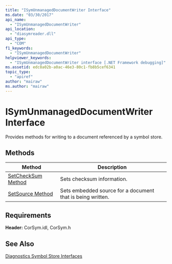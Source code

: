 ```yaml
---
title: "ISymUnmanagedDocumentWriter Interface"
ms.date: "03/30/2017"
api_name: 
  - "ISymUnmanagedDocumentWriter"
api_location: 
  - "diasymreader.dll"
api_type: 
  - "COM"
f1_keywords: 
  - "ISymUnmanagedDocumentWriter"
helpviewer_keywords: 
  - "ISymUnmanagedDocumentWriter interface [.NET Framework debugging]"
ms.assetid: edc8a02b-a0ac-46e3-80c1-fb8b5cef6341
topic_type: 
  - "apiref"
author: "mairaw"
ms.author: "mairaw"
---
```

# ISymUnmanagedDocumentWriter Interface
Provides methods for writing to a document referenced by a symbol store.  

## Methods  


|Method|Description|  
|------------|-----------------|  
|[SetCheckSum Method](../../../../docs/framework/unmanaged-api/diagnostics/isymunmanageddocumentwriter-setchecksum-method.md)|Sets checksum information.|  
|[SetSource Method](../../../../docs/framework/unmanaged-api/diagnostics/isymunmanageddocumentwriter-setsource-method.md)|Sets embedded source for a document that is being written.|  

## Requirements  
 **Header:** CorSym.idl, CorSym.h  

## See Also  
 [Diagnostics Symbol Store Interfaces](../../../../docs/framework/unmanaged-api/diagnostics/diagnostics-symbol-store-interfaces.md)
